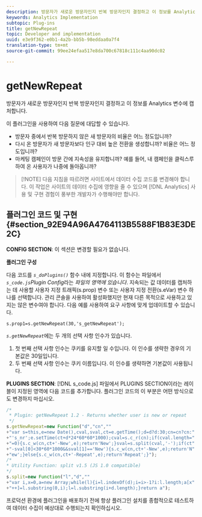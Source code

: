 ```yaml
---
description: 방문자가 새로운 방문자인지 반복 방문자인지 결정하고 이 정보를 Analytics 변수에 캡처합니다.
keywords: Analytics Implementation
subtopic: Plug-ins
title: getNewRepeat
topic: Developer and implementation
uuid: e3e9f362-e0b1-4a2b-bb5b-98eddaa0a7f4
translation-type: tm+mt
source-git-commit: 99ee24efaa517e8da700c67818c111c4aa90dc02

---
```



# getNewRepeat

방문자가 새로운 방문자인지 반복 방문자인지 결정하고 이 정보를 Analytics 변수에 캡처합니다.

이 플러그인을 사용하여 다음 질문에 대답할 수 있습니다.

* 방문자 중에서 반복 방문하지 않은 새 방문자의 비율은 어느 정도입니까?
* 다시 온 방문자가 새 방문자보다 인구 대비 높은 전환을 생성합니까? 비율은 어느 정도입니까?
* 마케팅 캠페인이 방문 간에 지속성을 유지합니까? 예를 들어, 내 캠페인을 클릭스루하여 온 사용자가 나중에 돌아옵니까?

> [!NOTE] 다음 지침을 따르려면 사이트에서 데이터 수집 코드를 변경해야 합니다. 이 작업은 사이트의 데이터 수집에 영향을 줄 수 있으며 [!DNL Analytics] 사용 및 구현 경험이 풍부한 개발자가 수행해야만 합니다.

## 플러그인 코드 및 구현 {#section_92E94A96A4764113B5588F1B83E3DE2C}

**CONFIG SECTION**: 이 섹션은 변경할 필요가 없습니다.

**플러그인 구성**

다음 코드를 *`s_doPlugins()`* 함수 내에 지정합니다. 이 함수는 파일에서 *`s_code.js`Plugin Config*&#x200B;라는 *파일의 영역에 있습니다*. 지속되는 값 데이터를 캡처하는 데 사용할 사용자 지정 트래픽(s.prop) 변수 또는 사용자 지정 전환(s.eVar) 변수 하나를 선택합니다. 관리 콘솔을 사용하여 활성화했지만 현재 다른 목적으로 사용하고 있지는 않은 변수여야 합니다. 다음 예를 사용하여 요구 사항에 맞게 업데이트할 수 있습니다.

`s.prop1=s.getNewRepeat(30,'s_getNewRepeat');`

*`s.getNewRepeat`*&#x200B;에는 두 개의 선택 사항 인수가 있습니다.

1. 첫 번째 선택 사항 인수는 쿠키를 유지할 일 수입니다. 이 인수를 생략한 경우의 기본값은 30일입니다.
1. 두 번째 선택 사항 인수는 쿠키 이름입니다. 이 인수를 생략하면 기본값이 사용됩니다.

**PLUGINS SECTION**: [!DNL s_code.js] 파일에서 PLUGINS SECTION이라는 레이블이 지정된 영역에 다음 코드를 추가합니다. 플러그인 코드의 이 부분은 어떤 방식으로도 변경하지 마십시오.

```js
/* 
 * Plugin: getNewRepeat 1.2 - Returns whether user is new or repeat 
 */ 
s.getNewRepeat=new Function("d","cn","" 
+"var s=this,e=new Date(),cval,sval,ct=e.getTime();d=d?d:30;cn=cn?cn:" 
+"'s_nr';e.setTime(ct+d*24*60*60*1000);cval=s.c_r(cn);if(cval.length=" 
+"=0){s.c_w(cn,ct+'-New',e);return'New';}sval=s.split(cval,'-');if(ct" 
+"-sval[0]<30*60*1000&&sval[1]=='New'){s.c_w(cn,ct+'-New',e);return'N" 
+"ew';}else{s.c_w(cn,ct+'-Repeat',e);return'Repeat';}"); 
/* 
* Utility Function: split v1.5 (JS 1.0 compatible) 
*/ 
s.split=new Function("l","d","" 
+"var i,x=0,a=new Array;while(l){i=l.indexOf(d);i=i>-1?i:l.length;a[x" 
+"++]=l.substring(0,i);l=l.substring(i+d.length);}return a");
```

프로덕션 환경에 플러그인을 배포하기 전에 항상 플러그인 설치를 종합적으로 테스트하여 데이터 수집이 예상대로 수행되는지 확인하십시오.
